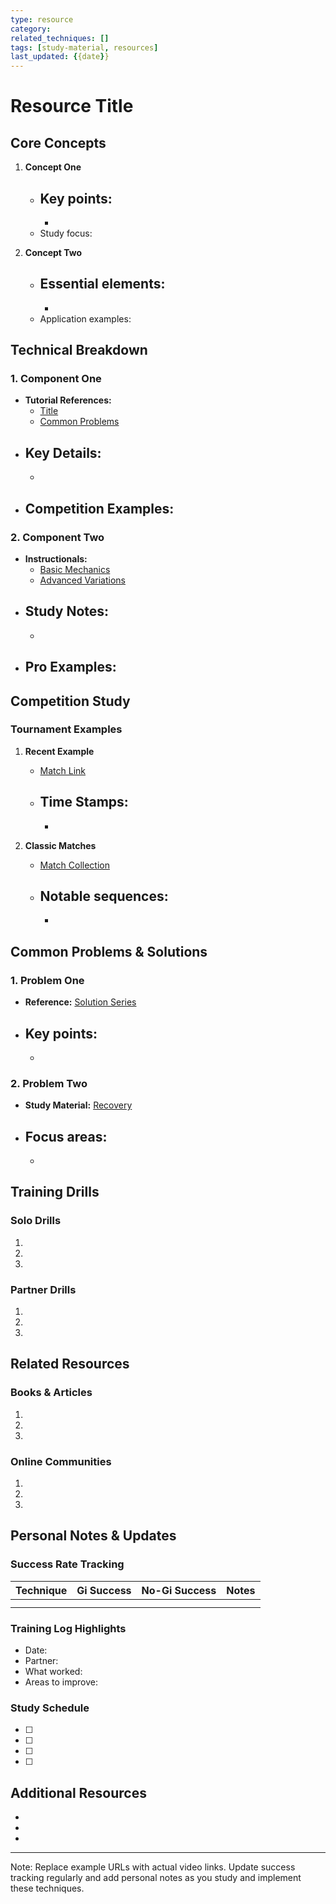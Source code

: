 ```yaml
---
type: resource
category: 
related_techniques: []
tags: [study-material, resources]
last_updated: {{date}}
---
```


# Resource Title

## Core Concepts
1. **Concept One**
   - Key points:
     - 
     - 
   - Study focus:

2. **Concept Two**
   - Essential elements:
     - 
     - 
   - Application examples:

## Technical Breakdown

### 1. Component One
- **Tutorial References:**
  - [Title](url)
  - [Common Problems](url)
- **Key Details:**
  - 
  - 
- **Competition Examples:**
  - 

### 2. Component Two
- **Instructionals:**
  - [Basic Mechanics](url)
  - [Advanced Variations](url)
- **Study Notes:**
  - 
  - 
- **Pro Examples:**
  - 

## Competition Study

### Tournament Examples
1. **Recent Example**
   - [Match Link](url)
   - Time Stamps:
     - 
     - 

2. **Classic Matches**
   - [Match Collection](url)
   - Notable sequences:
     - 
     - 

## Common Problems & Solutions

### 1. Problem One
- **Reference:** [Solution Series](url)
- **Key points:**
  - 
  - 

### 2. Problem Two
- **Study Material:** [Recovery](url)
- **Focus areas:**
  - 
  - 

## Training Drills

### Solo Drills
1. 
2. 
3. 

### Partner Drills
1. 
2. 
3. 

## Related Resources

### Books & Articles
1. 
2. 
3. 

### Online Communities
1. 
2. 
3. 

## Personal Notes & Updates

### Success Rate Tracking
| Technique | Gi Success | No-Gi Success | Notes |
|-----------|------------|---------------|--------|
| | | | |
| | | | |

### Training Log Highlights
- Date: 
- Partner:
- What worked:
- Areas to improve:

### Study Schedule
- [ ] 
- [ ] 
- [ ] 
- [ ] 

## Additional Resources
- 
- 
- 

---
Note: Replace example URLs with actual video links. Update success tracking regularly and add personal notes as you study and implement these techniques.